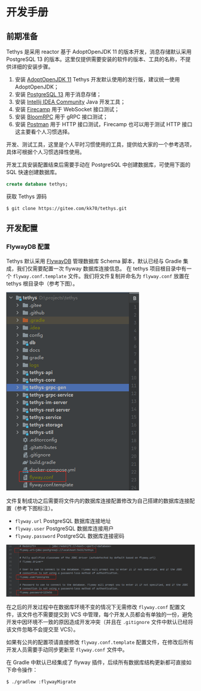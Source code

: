 # 开发手册

## 前期准备

Tethys 是采用 reactor 基于 AdoptOpenJDK 11 的版本开发，消息存储默认采用 PostgreSQL 13 的版本。这里仅提供需要安装的软件的版本、工具的名称，不提供详细的安装步骤。

1. 安装 [AdoptOpenJDK 11](https://adoptopenjdk.net/) Tethys 开发默认使用的发行版，建议统一使用 AdoptOpenJDK；
2. 安装 [PostgreSQL 13](https://www.postgresql.org/) 用于消息存储；
3. 安装 [Intellij IDEA Community](https://www.jetbrains.com/idea/download) Java 开发工具；
4. 安装 [Firecamp](https://firecamp.io/) 用于 WebSocket 接口测试；
5. 安装 [BloomRPC](https://github.com/uw-labs/bloomrpc) 用于 gRPC 接口测试；
6. 安装 [Postman](https://www.postman.com/) 用于 HTTP 接口测试，Firecamp 也可以用于测试 HTTP 接口这主要看个人习惯选择。

开发、测试工具，这里是个人平时习惯使用的工具，提供给大家的一个参考选项，具体可根据个人习惯选择性使用。

开发工具安装配置结束后需要手动在 PostgreSQL 中创建数据库，可使用下面的 SQL 快速创建数据库。

```sql
create database tethys;
```

获取 Tethys 源码

```
$ git clone https://gitee.com/kk70/tethys.git
```

## 开发配置

### FlywayDB 配置

Tethys 默认采用 [FlywayDB](https://flywaydb.org/) 管理数据库 Schema 脚本，默认已经与 Gradle 集成，我们仅需要配置一次 flyway 数据库连接信息。 在 tethys
项目根目录中有一个 `flyway.conf.template` 文件。我们将文件复制并命名为 `flyway.conf` 放置在 tethys 根目录中（参考下图）。

![](images/20210412184533.png)

文件复制成功之后需要将文件内的数据库连接配置修改为自己搭建的数据库连接配置（参考下图标注）。

- `flyway.url` PostgreSQL 数据库连接地址
- `flyway.user` PostgreSQL 数据库连接用户
- `flyway.password` PostgreSQL 数据库连接密码

![](images/20210412184905.png)

在之后的开发过程中在数据库环境不变的情况下无需修改 `flyway.conf` 配置文件，该文件也不需要提交到 VCS 中管理，每个开发人员都会有单独的一份，避免开发中因环境不一致的原因造成开发冲突（并且在 `.gitignore`
文件中默认已经将该文件忽略不会提交至 VCS）。

如果有公共的配置项请直接修改 `flyway.conf.template` 配置文件，在修改后所有开发人员需要手动同步更新至 `flyway.conf` 文件中。

在 Gradle 中默认已经集成了 flyway 插件，后续所有数据库结构更新都可直接如下命令操作：

```shell
$ ./gradlew :flywayMigrate
```
